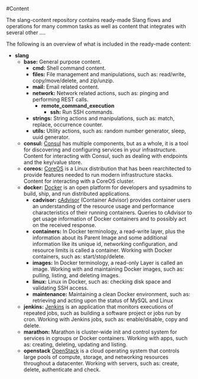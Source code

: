 #Content

The slang-content repository contains ready-made Slang flows and operations for many common tasks as well as content that integrates with several other ....

The following is an overview of what is included in the ready-made content:

+ **slang**
  + **base:** General purpose content.
    + **cmd:** Shell command content.
    + **files:** File management and manipulations, such as: read/write, copy/move/delete, and zip/unzip.
    + **mail:** Email related content. 
    + **network:** Network related actions, such as: pinging and performing REST calls. 
      + **remote_command_execution**
        + **ssh:** Run SSH commands.
    + **strings:** String actions and manipulations, such as: match, replace, occurrence counter. 
    + **utils:** Utility actions, such as: random number generator, sleep, uuid generator.         
  + **consul:** [Consul](https://consul.io/) has multiple components, but as a whole, it is a tool for discovering and configuring services in your infrastructure.
  Content for interacting with Consul, such as dealing with endpoints and the key/value store.
  + **coreos:** [CoreOS](https://coreos.com/) is a Linux distribution that has been rearchitected to provide features needed to run modern infrastructure stacks.
  Content for interacting with a CoreOS cluster.
  + **docker:** [Docker](https://www.docker.com/) is an open platform for developers and sysadmins to build, ship, and run distributed applications.
    + **cadvisor:** [cAdvisor](https://github.com/google/cadvisor) (Container Advisor) provides container users an understanding of the resource usage and performance characteristics of their running containers.
    Queries to cAdvisor to get usage information of Docker containers and to possibly act on the received response.
    + **containers:** In Docker terminology, a read-write layer, plus the information about its Parent Image and some additional information like its unique id, networking configuration, and resource limits is called a container. 
    Working with Docker containers, such as: start/stop/delete.
    + **images:** In Docker terminology, a read-only Layer is called an image.
    Working with and maintaining Docker images, such as: pulling, listing, and deleting images.
    + **linux:** Linux in Docker, such as: checking disk space and validating SSH access.
    + **maintenance:** Maintaining a clean Docker environment, such as: retrieving and acting upon the status of MySQL and Linux
  + **jenkins:** [Jenkins](http://jenkins-ci.org/) is an application that monitors executions of repeated jobs, such as building a software project or jobs run by cron.
  Working with Jenkins jobs, such as: enable/disable, copy and delete.
  + **marathon:** Marathon is cluster-wide init and control system for services in cgroups or Docker containers.
  Working with apps, such as: creating, deleting, updating and listing.
  + **openstack** [OpenStack](https://www.openstack.org/) is a cloud operating system that controls large pools of compute, storage, and networking resources throughout a datacenter.
  Working with servers, such as: create, delete, authenticate and check.  
